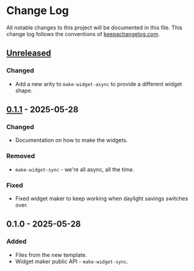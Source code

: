 # Change Log
All notable changes to this project will be documented in this file. This change log follows the conventions of [keepachangelog.com](http://keepachangelog.com/).

## [Unreleased]
### Changed
- Add a new arity to `make-widget-async` to provide a different widget shape.

## [0.1.1] - 2025-05-28
### Changed
- Documentation on how to make the widgets.

### Removed
- `make-widget-sync` - we're all async, all the time.

### Fixed
- Fixed widget maker to keep working when daylight savings switches over.

## 0.1.0 - 2025-05-28
### Added
- Files from the new template.
- Widget maker public API - `make-widget-sync`.

[Unreleased]: https://github.com/your-name/tp2/compare/0.1.1...HEAD
[0.1.1]: https://github.com/your-name/tp2/compare/0.1.0...0.1.1

